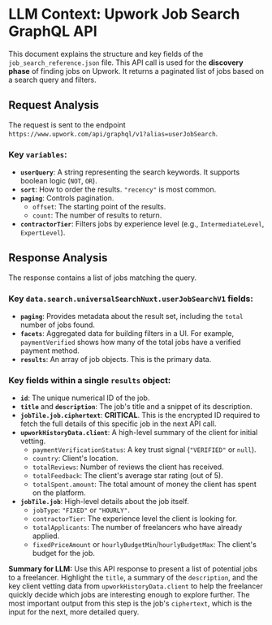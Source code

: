 # LLM Context: Upwork Job Search GraphQL API

This document explains the structure and key fields of the `job_search_reference.json` file. This API call is used for the **discovery phase** of finding jobs on Upwork. It returns a paginated list of jobs based on a search query and filters.

## Request Analysis

The request is sent to the endpoint `https://www.upwork.com/api/graphql/v1?alias=userJobSearch`.

### Key `variables`:

-   **`userQuery`**: A string representing the search keywords. It supports boolean logic (`NOT`, `OR`).
-   **`sort`**: How to order the results. `"recency"` is most common.
-   **`paging`**: Controls pagination.
    -   `offset`: The starting point of the results.
    -   `count`: The number of results to return.
-   **`contractorTier`**: Filters jobs by experience level (e.g., `IntermediateLevel`, `ExpertLevel`).

## Response Analysis

The response contains a list of jobs matching the query.

### Key `data.search.universalSearchNuxt.userJobSearchV1` fields:

-   **`paging`**: Provides metadata about the result set, including the `total` number of jobs found.
-   **`facets`**: Aggregated data for building filters in a UI. For example, `paymentVerified` shows how many of the total jobs have a verified payment method.
-   **`results`**: An array of job objects. This is the primary data.

### Key fields within a single `results` object:

-   **`id`**: The unique numerical ID of the job.
-   **`title`** and **`description`**: The job's title and a snippet of its description.
-   **`jobTile.job.ciphertext`**: **CRITICAL**. This is the encrypted ID required to fetch the full details of this specific job in the next API call.
-   **`upworkHistoryData.client`**: A high-level summary of the client for initial vetting.
    -   `paymentVerificationStatus`: A key trust signal (`"VERIFIED"` or `null`).
    -   `country`: Client's location.
    -   `totalReviews`: Number of reviews the client has received.
    -   `totalFeedback`: The client's average star rating (out of 5).
    -   `totalSpent.amount`: The total amount of money the client has spent on the platform.
-   **`jobTile.job`**: High-level details about the job itself.
    -   `jobType`: `"FIXED"` or `"HOURLY"`.
    -   `contractorTier`: The experience level the client is looking for.
    -   `totalApplicants`: The number of freelancers who have already applied.
    -   `fixedPriceAmount` or `hourlyBudgetMin`/`hourlyBudgetMax`: The client's budget for the job.

**Summary for LLM:** Use this API response to present a list of potential jobs to a freelancer. Highlight the `title`, a summary of the `description`, and the key client vetting data from `upworkHistoryData.client` to help the freelancer quickly decide which jobs are interesting enough to explore further. The most important output from this step is the job's `ciphertext`, which is the input for the next, more detailed query.